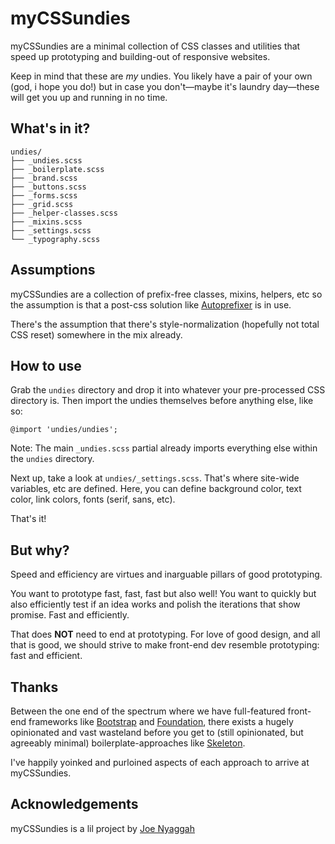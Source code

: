 # myCSSundies

myCSSundies are a minimal collection of CSS classes and utilities that speed up prototyping and building-out of  responsive websites. 

Keep in mind that these are _my_ undies. You likely have a pair of your own (god, i hope you do!) but in case you don't&mdash;maybe it's laundry day&mdash;these will get you up and running in no time.


## What's in it?

```
undies/
├── _undies.scss
├── _boilerplate.scss
├── _brand.scss
├── _buttons.scss
├── _forms.scss
├── _grid.scss
├── _helper-classes.scss
├── _mixins.scss
├── _settings.scss
└── _typography.scss
```

## Assumptions

myCSSundies are a collection of prefix-free classes, mixins, helpers, etc so the assumption is that a post-css solution like [Autoprefixer](https://github.com/postcss/autoprefixer) is in use. 

There's the assumption that there's style-normalization (hopefully not total CSS reset) somewhere in the mix already.


## How to use

Grab the `undies` directory and drop it into whatever your pre-processed CSS directory is.
Then import the undies themselves before anything else, like so:

`@import 'undies/undies';`

Note: The main `_undies.scss` partial already imports everything else within the `undies` directory.

Next up, take a look at `undies/_settings.scss`. That's where site-wide variables, etc are defined. 
Here, you can define background color, text color, link colors, fonts (serif, sans, etc).


That's it!


## But why?
Speed and efficiency are virtues and inarguable pillars of good prototyping.

You want to prototype fast, fast, fast but also well! You want to quickly but also efficiently test if an idea works and polish the iterations that show promise. Fast and efficiently.

That does **NOT** need to end at prototyping. For love of good design, and all that is good, we should strive to make front-end dev resemble prototyping: fast and efficient.


## Thanks

Between the one end of the spectrum where we have full-featured front-end frameworks like [Bootstrap](http://getbootstrap.com/) and [Foundation](http://foundation.zurb.com/), there exists a hugely opinionated and vast wasteland before you get to (still opinionated, but agreeably minimal) boilerplate-approaches like [Skeleton](http://getskeleton.com).

I've happily yoinked and purloined aspects of each approach to arrive at myCSSundies.


## Acknowledgements

myCSSundies is a lil project by [Joe Nyaggah](http://nyaggah.com) 
